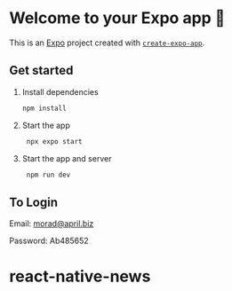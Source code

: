 # Welcome to your Expo app 👋

This is an [Expo](https://expo.dev) project created with [`create-expo-app`](https://www.npmjs.com/package/create-expo-app).

## Get started

1. Install dependencies

   ```bash
   npm install
   ```

2. Start the app

   ```bash
    npx expo start
   ```
3. Start the app and server

   ```bash
    npm run dev
   ```

## To Login

Email: morad@april.biz

Password: Ab485652
# react-native-news
